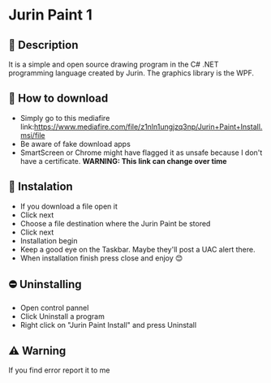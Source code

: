 # Jurin Paint 1
## 📖 Description
It is a simple and open source drawing program in the C# .NET programming language created by Jurin. The graphics library is the WPF.
## 💽 How to download
* Simply go to this mediafire link:https://www.mediafire.com/file/z1nln1ungjzq3np/Jurin+Paint+Install.msi/file
* Be aware of fake download apps
* SmartScreen or Chrome might have flagged it as unsafe because I don't have a certificate.
**WARNING: This link can change over time**
## 💾 Instalation
* If you download a file open it
* Click next
* Choose a file destination where the Jurin Paint be stored
* Click next
* Installation begin
* Keep a good eye on the Taskbar. Maybe they'll post a UAC alert there.
* When installation finish press close and enjoy 😊
## ⛔ Uninstalling
* Open control pannel
* Click Uninstall a program
* Right click on "Jurin Paint Install" and press Uninstall
## ⚠️ Warning
If you find error report it to me